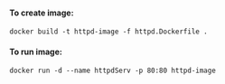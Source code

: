 #### To create image:
```
docker build -t httpd-image -f httpd.Dockerfile .
```

#### To run image:
```
docker run -d --name httpdServ -p 80:80 httpd-image
```
